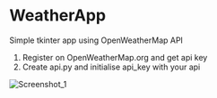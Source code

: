 # WeatherApp
Simple tkinter app using OpenWeatherMap API
1. Register on OpenWeatherMap.org and get api key
2. Create api.py and initialise api_key with your api


![Screenshot_1](https://user-images.githubusercontent.com/71739328/143325293-7f7697c8-c720-4a05-b945-f745964686d8.png)
